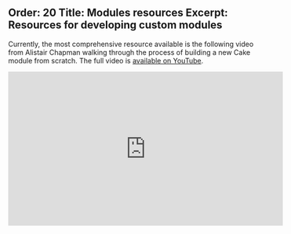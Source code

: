 Order: 20
Title: Modules resources
Excerpt: Resources for developing custom modules
---

Currently, the most comprehensive resource available is the following video from Alistair Chapman walking through the process of building a new Cake module from scratch.
The full video is [available on YouTube](https://youtu.be/MS_PIHLQgPc).

<iframe width="560" height="315" src="https://www.youtube.com/embed/MS_PIHLQgPc?rel=0" frameborder="0" allow="autoplay; encrypted-media" allowfullscreen></iframe>